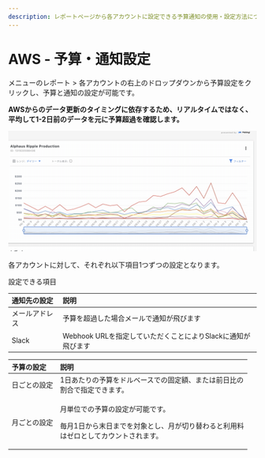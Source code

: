 ```yaml
---
description: レポートページから各アカウントに設定できる予算通知の使用・設定方法について記載しています。
---
```


# AWS - 予算・通知設定

メニューのレポート &gt; 各アカウントの右上のドロップダウンから予算設定をクリックし、予算と通知の設定が可能です。

**AWSからのデータ更新のタイミングに依存するため、リアルタイムではなく、平均して1-2日前のデータを元に予算超過を確認します。**

![](../.gitbook/assets/2021-09-08-10.10.06.gif)

各アカウントに対して、それぞれ以下項目1つずつの設定となります。

設定できる項目

| 通知先の設定 | 説明 |
| :--- | :--- |
| メールアドレス | 予算を超過した場合メールで通知が飛びます |
| Slack | Webhook URLを指定していただくことによりSlackに通知が 飛びます |

<table>
  <thead>
    <tr>
      <th style="text-align:left">&#x4E88;&#x7B97;&#x306E;&#x8A2D;&#x5B9A;</th>
      <th style="text-align:left">&#x8AAC;&#x660E;</th>
    </tr>
  </thead>
  <tbody>
    <tr>
      <td style="text-align:left">&#x65E5;&#x3054;&#x3068;&#x306E;&#x8A2D;&#x5B9A;</td>
      <td style="text-align:left">1&#x65E5;&#x3042;&#x305F;&#x308A;&#x306E;&#x4E88;&#x7B97;&#x3092;&#x30C9;&#x30EB;&#x30D9;&#x30FC;&#x30B9;&#x3067;&#x306E;&#x56FA;&#x5B9A;&#x984D;&#x3001;&#x307E;&#x305F;&#x306F;&#x524D;&#x65E5;&#x6BD4;&#x306E;
        <br
        />&#x5272;&#x5408;&#x3067;&#x6307;&#x5B9A;&#x3067;&#x304D;&#x307E;&#x3059;&#x3002;</td>
    </tr>
    <tr>
      <td style="text-align:left">&#x6708;&#x3054;&#x3068;&#x306E;&#x8A2D;&#x5B9A;</td>
      <td style="text-align:left">
        <p>&#x6708;&#x5358;&#x4F4D;&#x3067;&#x306E;&#x4E88;&#x7B97;&#x306E;&#x8A2D;&#x5B9A;&#x304C;&#x53EF;&#x80FD;&#x3067;&#x3059;&#x3002;</p>
        <p>&#x6BCE;&#x6708;1&#x65E5;&#x304B;&#x3089;&#x672B;&#x65E5;&#x307E;&#x3067;&#x3092;&#x5BFE;&#x8C61;&#x3068;&#x3057;&#x3001;&#x6708;&#x304C;&#x5207;&#x308A;&#x66FF;&#x308F;&#x308B;&#x3068;&#x5229;&#x7528;&#x6599;
          <br
          />&#x306F;&#x30BC;&#x30ED;&#x3068;&#x3057;&#x3066;&#x30AB;&#x30A6;&#x30F3;&#x30C8;&#x3055;&#x308C;&#x307E;&#x3059;&#x3002;</p>
      </td>
    </tr>
  </tbody>
</table>



